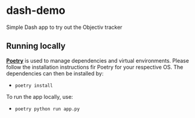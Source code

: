 # dash-demo
Simple Dash app to try out the Objectiv tracker

## Running locally

[**Poetry**](https://python-poetry.org/) is used to manage dependencies and virtual environments. Please
follow the installation instructions fir Poetry for your respective OS. The dependencies
can then be installed by:

- `poetry install`

To run the app locally, use:

- `poetry python run app.py`
